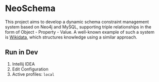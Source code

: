 # NeoSchema
This project aims to develop a dynamic schema constraint management system based on Neo4j and MySQL, supporting triple relationships in the form of Object - Property - Value. A well-known example of such a system is [Wikidata](https://www.wikidata.org), which structures knowledge using a similar approach.

## Run in Dev
1. Intellij IDEA
2. Edit Configuration
3. Active profiles: `local`